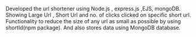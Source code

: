 Developed the url shortener using Node.js , express.js ,EJS, mongoDB.
Showing Large Url , Short Url and no. of clicks clicked on specific short url.
Functionality to reduce the size of any url as small as possible by using shortId(npm package).
And also stores data using MongoDB database.
